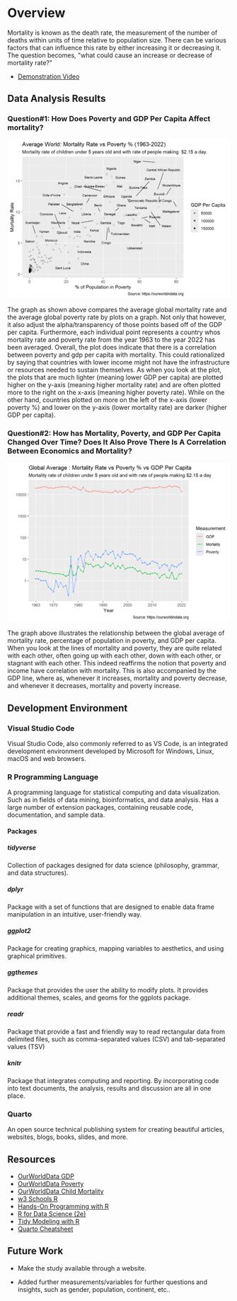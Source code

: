 # Overview

Mortality is known as the death rate, the measurement of the number of deaths within units of time relative to population size. There can be various factors that can influence this rate by either increasing it or decreasing it. The question becomes, "what could cause an increase or decrease of mortality rate?"

- [Demonstration Video]([http://youtube.link.goes.here](https://www.youtube.com/watch?v=tLxU6nEvTBg))

## Data Analysis Results

### Question#1: How Does Poverty and GDP Per Capita Affect mortality?

![](main_files/figure-html/plot-1.png)

The graph as shown above compares the average global mortality rate and the average global poverty rate by plots on a graph. Not only that however, it also adjust the alpha/transparency of those points based off of the GDP per capita. Furthermore, each individual point represents a country whos mortality rate and poverty rate from the year 1963 to the year 2022 has been averaged. Overall, the plot does indicate that there is a correlation between poverty and gdp per capita with mortality. This could rationalized by saying that countries with lower income might not have the infrastructure or resources needed to sustain themselves. As when you look at the plot, the plots that are much lighter (meaning lower GDP per capita) are plotted higher on the y-axis (meaning higher mortality rate) and are often plotted more to the right on the x-axis (meaning higher poverty rate). While on the other hand, countries plotted on more on the left of the x-axis (lower poverty %) and lower on the y-axis (lower mortality rate) are darker (higher GDP per capita).

### Question#2: How has Mortality, Poverty, and GDP Per Capita Changed Over Time? Does It Also Prove There Is A Correlation Between Economics and Mortality?

![](main_files/figure-html/plot-2-1.png)

The graph above illustrates the relationship between the global average of mortality rate, percentage of population in poverty, and GDP per capita. When you look at the lines of mortality and poverty, they are quite related with each other, often going up with each other, down with each other, or stagnant with each other. This indeed reaffirms the notion that poverty and income have correlation with mortality. This is also accompanied by the GDP line, where as, whenever it increases, mortality and poverty decrease, and whenever it decreases, mortality and poverty increase.

## Development Environment

### Visual Studio Code

Visual Studio Code, also commonly referred to as VS Code, is an integrated development environment developed by Microsoft for Windows, Linux, macOS and web browsers.

### R Programming Language

A programming language for statistical computing and data visualization. Such as in fields of data mining, bioinformatics, and data analysis. Has a large number of extension packages, containing reusable code, documentation, and sample data.

#### Packages

##### tidyverse

Collection of packages designed for data science (philosophy, grammar, and data structures).

##### dplyr

Package with a set of functions that are designed to enable data frame manipulation in an intuitive, user-friendly way.

##### ggplot2

Package for creating graphics, mapping variables to aesthetics, and using graphical primitives.

##### ggthemes

Package that provides the user the ability to modify plots. It provides additional themes, scales, and geoms for the ggplots package.

##### readr

Package that provide a fast and friendly way to read rectangular data from delimited files, such as comma-separated values (CSV) and tab-separated values (TSV)

##### knitr

Package that integrates computing and reporting. By incorporating code into text documents, the analysis, results and discussion are all in one place.

### Quarto

An open source technical publishing system for creating beautiful articles, websites, blogs, books, slides, and more.

## Resources

-   [OurWorldData GDP](https://ourworldindata.org/grapher/gdp-per-capita-maddison)
-   [OurWorldData Poverty](https://ourworldindata.org/grapher/share-of-population-in-extreme-poverty)
-   [OurWorldData Child Mortality](https://ourworldindata.org/grapher/child-mortality?time=earliest..latest)
-   [w3 Schools R](https://www.w3schools.com/r/)
-   [Hands-On Programming with R](https://rstudio-education.github.io/hopr/)
-   [R for Data Science (2e)](https://r4ds.hadley.nz)
-   [Tidy Modeling with R](https://www.tmwr.org)
-   [Quarto Cheatsheet](https://rstudio.github.io/cheatsheets/quarto.pdf)

## Future Work

-   Make the study available through a website.

-   Added further measurements/variables for further questions and insights, such as gender, population, continent, etc..
